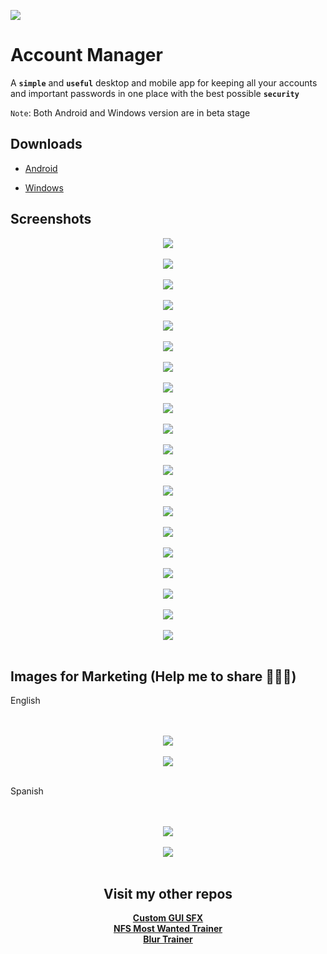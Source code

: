 ![](https://img.shields.io/github/downloads/odell0111/account-manager/total.svg?style=plastic&label=Downloads&logo=android)

# Account Manager
A **`simple`** and **`useful`** desktop and mobile app for keeping all your accounts and important passwords in one place with the best possible **`security`**

`Note`: Both Android and Windows version are in beta stage

## Downloads

- [Android](https://github.com/odell0111/account-manager/releases/download/latest/Account.Manager.1.0b.armeabi-v7a.arm64-v8a.apk)
* [Windows](https://account-manager.en.uptodown.com/windows)

 ## Screenshots
<div align="center">
	<img src="images/screenshots/03.%20Account%20Panel%2001.png"><br/><br/>
 <img src="images/screenshots/01.%20First%20Launch%20Panel%20en.png"><br/><br/>
 <img src="images/screenshots/02.%20First%20Launch%20Panel%20es.png"><br/><br/>
 <img src="images/screenshots/04.%20Account%20Panel%2004.png"><br/><br/>
 <img src="images/screenshots/05.%20Account%20Panel%2005%20[Password%20Copied%20To%20Clipboard].png"><br/><br/>
 <img src="images/screenshots/06.%20Account%20Panel%2003.png"><br/><br/>
 <img src="images/screenshots/07.%20Host%20Selection%20Panel%20Menu%2001.png"><br/><br/>
 <img src="images/screenshots/08.%20Host%20Selection%20Panel%20Menu%2002.png"><br/><br/>
 <img src="images/screenshots/09.%20Color%20Picker.png"><br/><br/>
 <img src="images/screenshots/10.%20New%20Account%20Menu.png"><br/><br/>
 <img src="images/screenshots/11.%20Account%20Type%20Menu.png"><br/><br/>
 <img src="images/screenshots/12.%20Account%20Info.png"><br/><br/>
 <img src="images/screenshots/13.%20Change%20Password.png"><br/><br/>
 <img src="images/screenshots/14%20Password%20Panel.png"><br/><br/>
 <img src="images/screenshots/15.%20Password%20Panel%20-%20Importing%20File.png"><br/><br/>
 <img src="images/screenshots/16.%20Host%20Types.png"><br/><br/>
 <img src="images/screenshots/17.%20Built-in%20Date%20Picker.png"><br/><br/>
 <img src="images/screenshots/18.%20Settings%20Panel%20[Windows%20Version][New%20Toggle%20Style]%20tag.png"><br/><br/>
 <img src="images/screenshots/19.%20Settings%20Panel%20[Android%20Version][New%20Toggle%20Style]%20tag.png"><br/><br/>
 <img src="images/screenshots/20.%20App%20Info.png"><br/><br/>
</div>

## Images for Marketing (Help me to share 🙏🙏🙏)

English
<div align="center">
 <br><br><img src="images/screenshots/21.%20Marketing%20Image%2001%20-%20English.jpg"><br/><br/>
 <img src="images/screenshots/22.%20Portrait%20Featured%20Graphic%20-%20GitHub%20-%20english.jpg"><br/><br/>
</div>

Spanish
<div align="center">
 <br><br><img src="images/screenshots/23.%20Marketing%20Image%2001%20-%20Spanish.jpg"><br/><br/>
 <img src="images/screenshots/24.%20Portrait%20Featured%20Graphic%20-%20GitHub%20-%20spanish.jpg"><br/><br/>
</div>

<div align="center">

## Visit my other repos
**[Custom GUI SFX](https://github.com/odell0111/custom-gui-sfx)**</br>
**[NFS Most Wanted Trainer](https://github.com/odell0111/nfs-mostwanted-trainer)**</br>
**[Blur Trainer](https://github.com/odell0111/blur-trainer)**</br>
</div>

